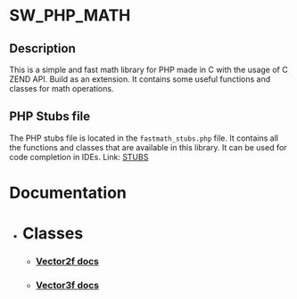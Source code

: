 # SW_PHP_MATH

## Description
This is a simple and fast math library for PHP made in C with the usage of C ZEND API. Build as an extension. It contains some useful functions and classes for math operations.

## PHP Stubs file
The PHP stubs file is located in the `fastmath_stubs.php` file. It contains all the functions and classes that are available in this library. It can be used for code completion in IDEs. Link: [STUBS](fastmath_stubs.php)

# Documentation

- # Classes

    - ### [Vector2f docs](docs/Vector2f.md)

    - ### [Vector3f docs](docs/Vector3f.md)
